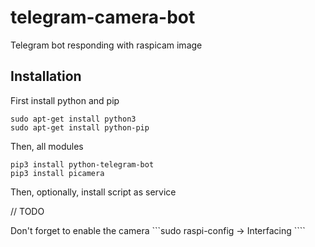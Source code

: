 # telegram-camera-bot
Telegram bot responding with raspicam image

## Installation

First install python and pip
```
sudo apt-get install python3
sudo apt-get install python-pip
```
Then, all modules
```
pip3 install python-telegram-bot
pip3 install picamera
```
Then, optionally, install script as service

// TODO

Don't forget to enable the camera
```sudo raspi-config -> Interfacing ````

